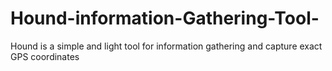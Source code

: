 # Hound-information-Gathering-Tool-
Hound is a simple and light tool for information gathering and capture exact GPS coordinates 
